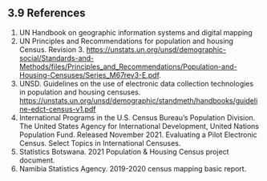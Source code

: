 ## 3.9 References
1.	UN Handbook on geographic information systems and digital mapping
2.	UN Principles and Recommendations for population and housing Census. Revision 3. https://unstats.un.org/unsd/demographic-social/Standards-and-Methods/files/Principles_and_Recommendations/Population-and-Housing-Censuses/Series_M67rev3-E.pdf. 
3.	UNSD. Guidelines on the use of electronic data collection technologies in population and housing censuses. https://unstats.un.org/unsd/demographic/standmeth/handbooks/guideline-edct-census-v1.pdf
4.	International Programs in the U.S. Census Bureau’s Population Division. The United States Agency for International Development, United Nations Population Fund. Released November 2021. Evaluating a Pilot Electronic Census. Select Topics in International Censuses. 
5.	Statistics Botswana. 2021 Population & Housing Census project document.
6.	Namibia Statistics Agency. 2019-2020 census mapping basic report.
